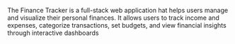 
The Finance Tracker is a full-stack web application hat helps users manage and visualize their personal finances. It allows users to track income and expenses, categorize transactions, set budgets, and view financial insights through interactive dashboards

